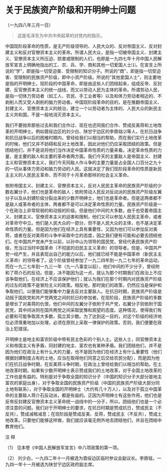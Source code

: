 #  关于民族资产阶级和开明绅士问题  
（一九四八年三月一日）

> 这是毛泽东为中共中央起草的对党内的指示。

中国现阶段革命的性质，是无产阶级领导的、人民大众的、反对帝国主义、反对封建主义和反对官僚资本主义的革命。所谓人民大众，是指一切被帝国主义、封建主义、官僚资本主义所压迫、损害或限制的人们，也即是一九四七年十月中国人民解放军宣言上明确地指出的工、农、兵、学、商和其他一切爱国人士⑴。在宣言上所说的“学”，即是指一切受迫害、受限制的知识分子。所说的“商”，即是指一切受迫害、受限制的民族资产阶级，即中小资产阶级。所说的“其他爱国人士”，则主要地是指的开明绅士。现阶段的中国革命，即是由这些人们团结起来，组成反帝、反封建、反官僚资本主义的统一战线，而又以劳动人民为主体的革命。所谓劳动人民，是指一切体力劳动者（如工人、农民、手工业者等）以及和体力劳动者相近的、不剥削人而又受人剥削的脑力劳动者。中国现阶段革命的目的，是在推翻帝国主义、封建主义、官僚资本主义的统治，建立一个以劳动者为主体的、人民大众的新民主主义共和国，不是一般地消灭资本主义。

我们不要抛弃那些过去和我们合作过、现在也还同我们合作、赞成反美蒋和土地改革的开明绅士。例如晋绥边区的刘少白、陕甘宁边区的李鼎铭⑵等人，在抗日战争和抗日战争以后的困难时期内，曾经给我们以相当的帮助，而在我们实行土地改革的时候，他们又并不妨碍和反对土地改革，因此对他们仍应采取团结的政策。但是团结他们，并不是说将他们当作决定中国革命性质的力量来看。决定革命性质的力量，是主要的敌人和主要的革命者两方面。我们今天的主要敌人是帝国主义、封建主义和官僚资本主义，我们今天同敌人作斗争的主要力量是占全国人口百分之九十的一切从事体力劳动和脑力劳动的人民。这就决定了我们现阶段革命的性质是新民主主义的人民民主革命，而不同于十月革命那样的社会主义革命。

依附帝国主义、封建主义、官僚资本主义，反对人民民主革命的民族资产阶级的少数右翼分子，他们也是革命的敌人；依附劳动人民反对反动派的民族资产阶级左翼分子以及从封建阶级分裂出来的少数开明绅士，他们也是革命者。但是这两者都不是敌人或革命者的主体，两者都不是可以决定革命性质的力量。民族资产阶级是一个在政治上非常软弱的和动摇的阶级。但是他们中间的大多数，由于也受着帝国主义、封建主义、官僚资本主义的迫害和限制，他们又可以参加人民民主革命，或者对革命守中立。他们是人民大众的一部分，但不是人民大众的主体，也不是决定革命性质的力量。但是因为他们在经济上具有重要性，又因为他们可以参加反对美蒋，或者在反对美蒋的斗争中采取中立的态度，因之我们便有可能和必要去团结他们。在中国共产党未产生以前，以孙中山为领导的国民党，曾经代表民族资产阶级，充当过当时中国革命（不彻底的旧民主主义革命）的领导者。但是，中国共产党一经产生，并且表现出自己的能力以后，他们就已经不能是中国革命（新民主主义革命）的领导者了。这个阶级曾经参加了一九二四年到一九二七年的革命运动，而在一九二七年到一九三一年（九一八事变以前），他们中间的不少分子，曾经附和了蒋介石的反动。但是，决不能因为这一点，就认为那个时期我们在政治上不应该争取他们，在经济上不应该保护他们；就认为我们在那个时期内对民族资产阶级的过左的政策不是冒险主义的政策。相反地，那时我们的政策，仍然应当是保护和争取他们，以便我们能够集中力量去反对主要敌人。在抗日时期，民族资产阶级是动摇于国民党和共产党两党之间的抗日的参加者。在现阶段，民族资产阶级的多数是增长了对美蒋的仇恨，他们中间的左翼分子依附于共产党，右翼分子则依附于国民党，其中间派则在国共两党之间采取犹豫和观望的态度。这种情况，使得我们有必要和可能争取其大多数，孤立其少数。为了达到这一目的，对这个阶级的经济地位必须慎重地加以处理，必须在原则上采取一律保护的政策。否则，我们便要在政治上犯错误。

开明绅士是地主和富农阶级中带有民主色彩的个别人士。这些人士，同官僚资本主义和帝国主义有矛盾，同封建的地主、富农也有某种矛盾。我们团结他们，并不是因为他们在政治上有什么大的力量，也不是因为他们在经济上有什么重要性（他们根据封建制度占有的土地，应当在取得他们同意之后交给农民分配），而是因为他们在抗日战争时期，在反美蒋斗争时期，在政治上曾经给我们以相当的帮助。在土地改革时期，如果有少数开明绅士表示赞成我们的土地改革，对于全国土地改革的工作也是有益的。特别是对于争取全国的知识分子（中国的知识分子大部分是地主富农的家庭出身），对于争取全国的民族资产阶级（中国的民族资产阶级大部分同土地有联系），对于争取全国的开明绅士（大约有几十万人），以及对于孤立中国革命的主要敌人蒋介石反动派，都是有益的。正因为开明绅士有这些作用，他们也是反帝反封建反官僚资本主义革命统一战线中的一分子，所以，团结他们也是一个必须注意的问题。我们对于开明绅士的要求，在抗日时期是赞成抗日，赞成民主（不反共），赞成减租减息；在现阶段是赞成反美、反蒋，赞成民主（不反共），赞成土地改革。只要他们能够这样做，我们就应该毫无例外地去团结他们，并且在团结中教育他们。

注 释

〔1〕 见本卷《中国人民解放军宣言》中八项政策的第一项。

〔2〕 刘少白，一九四二年十一月被选为晋绥边区临时参议会副议长。李鼎铭，一九四一年十一月被选为陕甘宁边区政府副主席。

  

